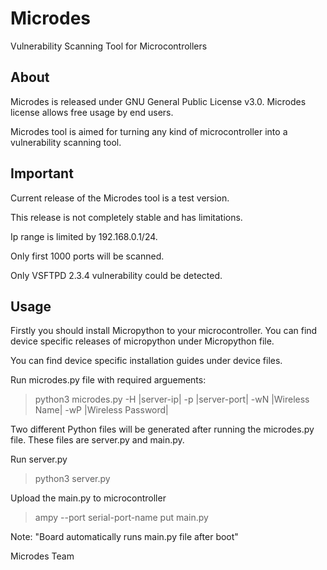 # Microdes
Vulnerability Scanning Tool for Microcontrollers

## About

Microdes is released under GNU General Public License v3.0. Microdes license allows free usage by end users.

Microdes tool is aimed for turning any kind of microcontroller into a vulnerability scanning tool.
 
## Important

Current release of the Microdes tool is a test version.

This release is not completely stable and has limitations.

Ip range is limited by 192.168.0.1/24.

Only first 1000 ports will be scanned.

Only VSFTPD 2.3.4 vulnerability could be detected.

## Usage

Firstly you should install Micropython to your microcontroller. You can find device specific releases of micropython under Micropython file. 

You can find device specific installation guides under device files.

Run microdes.py file with required arguements:

> python3 microdes.py -H |server-ip| -p |server-port| -wN |Wireless Name| -wP |Wireless Password|

Two different Python files will be generated after running the microdes.py file. These files are server.py and main.py.

Run server.py

> python3 server.py

Upload the main.py to microcontroller

> ampy --port serial-port-name put main.py 

Note: "Board automatically runs main.py file after boot"

Microdes Team




